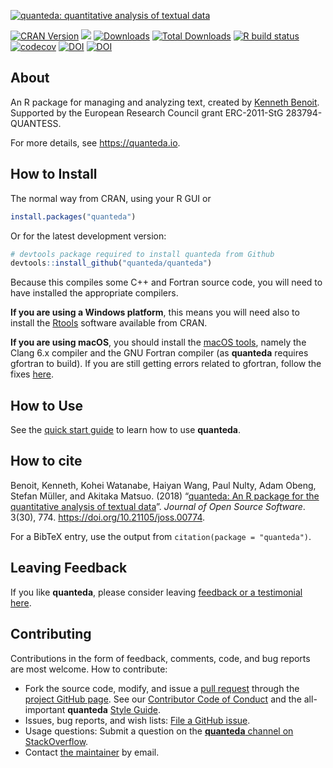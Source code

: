 
[![quanteda: quantitative analysis of textual
data](https://cdn.rawgit.com/quanteda/quanteda/master/images/quanteda_logo.svg)](http://quanteda.io)

<!-- badges: start -->

[![CRAN
Version](https://www.r-pkg.org/badges/version/quanteda)](https://CRAN.R-project.org/package=quanteda)
[![](https://img.shields.io/badge/devel%20version-2.1.2-royalblue.svg)](https://github.com/quanteda/quanteda)
[![Downloads](https://cranlogs.r-pkg.org/badges/quanteda)](https://CRAN.R-project.org/package=quanteda)
[![Total
Downloads](https://cranlogs.r-pkg.org/badges/grand-total/quanteda?color=orange)](https://CRAN.R-project.org/package=quanteda)
[![R build
status](https://github.com/quanteda/quanteda/workflows/R-CMD-check/badge.svg)](https://github.com/quanteda/quanteda/actions)
[![codecov](https://codecov.io/gh/quanteda/quanteda/branch/master/graph/badge.svg)](https://codecov.io/gh/quanteda/quanteda)
[![DOI](https://zenodo.org/badge/5424649.svg)](https://zenodo.org/badge/latestdoi/5424649)
[![DOI](http://joss.theoj.org/papers/10.21105/joss.00774/status.svg)](https://doi.org/10.21105/joss.00774)
<!-- badges: end -->

## About

An R package for managing and analyzing text, created by [Kenneth
Benoit](https://kenbenoit.net). Supported by the European Research
Council grant ERC-2011-StG 283794-QUANTESS.

For more details, see <https://quanteda.io>.

## How to Install

The normal way from CRAN, using your R GUI or

``` r
install.packages("quanteda") 
```

Or for the latest development version:

``` r
# devtools package required to install quanteda from Github 
devtools::install_github("quanteda/quanteda") 
```

Because this compiles some C++ and Fortran source code, you will need to
have installed the appropriate compilers.

**If you are using a Windows platform**, this means you will need also
to install the [Rtools](https://CRAN.R-project.org/bin/windows/Rtools/)
software available from CRAN.

**If you are using macOS**, you should install the [macOS
tools](https://cran.r-project.org/bin/macosx/tools/), namely the Clang
6.x compiler and the GNU Fortran compiler (as **quanteda** requires
gfortran to build). If you are still getting errors related to gfortran,
follow the fixes
[here](https://thecoatlessprofessor.com/programming/rcpp-rcpparmadillo-and-os-x-mavericks--lgfortran-and--lquadmath-error/).

## How to Use

See the [quick start
guide](https://quanteda.io/articles/pkgdown/quickstart.html) to learn
how to use **quanteda**.

## How to cite

Benoit, Kenneth, Kohei Watanabe, Haiyan Wang, Paul Nulty, Adam Obeng,
Stefan Müller, and Akitaka Matsuo. (2018) “[quanteda: An R package for
the quantitative analysis of textual
data](https://www.theoj.org/joss-papers/joss.00774/10.21105.joss.00774.pdf)”.
*Journal of Open Source Software*. 3(30), 774.
<https://doi.org/10.21105/joss.00774>.

For a BibTeX entry, use the output from `citation(package =
"quanteda")`.

## Leaving Feedback

If you like **quanteda**, please consider leaving [feedback or a
testimonial here](https://github.com/quanteda/quanteda/issues/461).

## Contributing

Contributions in the form of feedback, comments, code, and bug reports
are most welcome. How to contribute:

  - Fork the source code, modify, and issue a [pull
    request](https://help.github.com/articles/creating-a-pull-request-from-a-fork/)
    through the [project GitHub
    page](https://github.com/quanteda/quanteda). See our [Contributor
    Code of
    Conduct](https://github.com/quanteda/quanteda/blob/master/CONDUCT.md)
    and the all-important **quanteda** [Style
    Guide](https://github.com/quanteda/quanteda/wiki/Style-guide).
  - Issues, bug reports, and wish lists: [File a GitHub
    issue](https://github.com/quanteda/quanteda/issues).
  - Usage questions: Submit a question on the [**quanteda** channel on
    StackOverflow](https://stackoverflow.com/questions/tagged/quanteda).
  - Contact [the maintainer](mailto:kbenoit@lse.ac.uk) by email.
